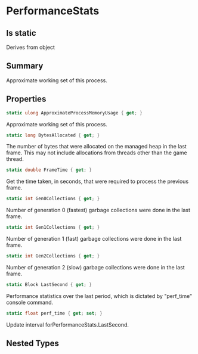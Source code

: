 # PerformanceStats

## Is static
Derives from object

## Summary

Approximate working set of this process.
## Properties

```c#
static ulong ApproximateProcessMemoryUsage { get; } 
```
Approximate working set of this process.
```c#
static long BytesAllocated { get; } 
```
The number of bytes that were allocated on the managed heap in the last frame.
This may not include allocations from threads other than the game thread.
```c#
static double FrameTime { get; } 
```
Get the time taken, in seconds, that were required to process the previous frame.
```c#
static int Gen0Collections { get; } 
```
Number of generation 0 (fastest) garbage collections were done in the last frame.
```c#
static int Gen1Collections { get; } 
```
Number of generation 1 (fast) garbage collections were done in the last frame.
```c#
static int Gen2Collections { get; } 
```
Number of generation 2 (slow) garbage collections were done in the last frame.
```c#
static Block LastSecond { get; } 
```
Performance statistics over the last period, which is dictated by "perf_time" console command.
```c#
static float perf_time { get; set; } 
```
Update interval forPerformanceStats.LastSecond.
## Nested Types

